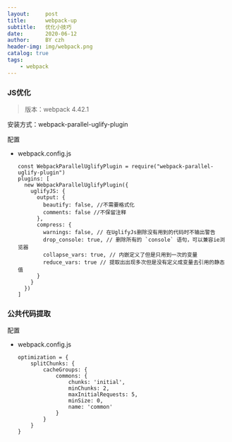 ```yaml
---
layout:     post
title:      webpack-up
subtitle:   优化小技巧
date:       2020-06-12
author:     BY czh
header-img: img/webpack.png
catalog: true
tags:
    - webpack
---
```


###  JS优化

>版本：webpack 4.42.1

安装方式：webpack-parallel-uglify-plugin

配置

* webpack.config.js

	```
	const WebpackParallelUglifyPlugin = require("webpack-parallel-uglify-plugin")
	plugins: [
	  new WebpackParallelUglifyPlugin({
	    uglifyJS: {
	      output: {
	        beautify: false, //不需要格式化
	        comments: false //不保留注释
	      },
	      compress: {
	        warnings: false, // 在UglifyJs删除没有用到的代码时不输出警告
	        drop_console: true, // 删除所有的 `console` 语句，可以兼容ie浏览器
	        collapse_vars: true, // 内嵌定义了但是只用到一次的变量
	        reduce_vars: true // 提取出出现多次但是没有定义成变量去引用的静态值
	      }
	    }
	  })
	]

	```
###  公共代码提取

配置

* webpack.config.js

	```
	optimization = {
    	splitChunks: {
        	cacheGroups: {
            	commons: {
                	chunks: 'initial',
                	minChunks: 2,
                	maxInitialRequests: 5, 
                	minSize: 0, 
                	name: 'common'
            	}
        	}
    	}
	}

	```